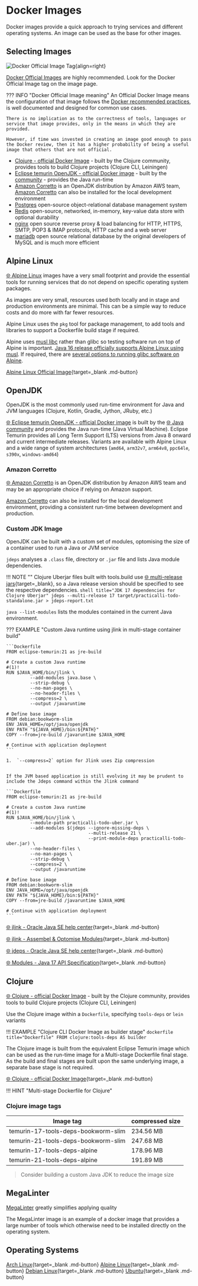 # Docker Images

Docker images provide a quick approach to trying services and different operating systems.  An image can be used as the base for other images.


## Selecting Images

![Docker Official Image Tag](https://docs.docker.com/trusted-content/images/official-image-badge-iso.png){align=right}

[Docker Official Images](https://docs.docker.com/docker-hub/official_images/) are highly recommended.  Look for the Docker Official Image tag on the image page.

??? INFO "Docker Official Image meaning"
    An Official Docker Image means the configuration of that image follows the [Docker recommended practices](https://docs.docker.com/develop/develop-images/dockerfile_best-practices/), is well documented and designed for common use cases.

    There is no implication as to the correctness of tools, languages or service that image provides, only in the means in which they are provided.

    However, if time was invested in creating an image good enough to pass the Docker review, then it has a higher probability of being a useful image that others that are not official.

- [Clojure - official Docker Image](https://hub.docker.com/_/clojure/) - built by the Clojure community, provides tools to build Clojure projects (Clojure CLI, Leiningen)
- [Eclipse temurin OpenJDK - official Docker image](https://hub.docker.com/_/eclipse-temurin) - built by the [community](https://adoptium.net/) - provides the Java run-time
- [Amazon Corretto](https://hub.docker.com/_/amazoncorretto) is an OpenJDK distribution by Amazon AWS team, [Amazon Corretto](https://aws.amazon.com/corretto/) can also be installed for the local development environment
- [Postgres](https://hub.docker.com/_/postgres) open-source object-relational database management system
- [Redis](https://hub.docker.com/_/redis) open-source, networked, in-memory, key-value data store with optional durability
- [nginx](https://hub.docker.com/_/nginx) open source reverse proxy & load balancing for HTTP, HTTPS, SMTP, POP3 & IMAP protocols, HTTP cache and a web server
- [mariadb](https://hub.docker.com/_/mariadb) open source relational database by the original developers of MySQL and is much more efficient


## Alpine Linux

[:globe_with_meridians: Alpine Linux](https://www.alpinelinux.org/) images have a very small footprint and provide the essential tools for running services that do not depend on specific operating system packages.

As images are very small, resources used both locally and in stage and production environments are minimal.  This can be a simple way to reduce costs and do more with far fewer resources.

Alpine Linux uses the `pkg` tool for package management, to add tools and libraries to support a Dockerfile build stage if required.

Alpine uses [musl libc](https://musl.libc.org/) rather than glibc so testing software run on top of Alpine is important.  [Java 16 release officially supports Alpine Linux using musl](https://openjdk.org/jeps/386).  If required, there are [several options to running glibc software on Alpine](https://wiki.alpinelinux.org/wiki/Running_glibc_programs).

[Alpine Linux Official Image](https://hub.docker.com/_/alpine){target=_blank .md-button}



## OpenJDK

OpenJDK is the most commonly used run-time environment for Java and JVM languages (Clojure, Kotlin, Gradle, Jython, JRuby, etc.)

[:globe_with_meridians: Eclipse temurin OpenJDK - official Docker image](https://hub.docker.com/_/eclipse-temurin) is built by the [:globe_with_meridians: Java community](https://adoptium.net/) and provides the Java run-time (Java Virtual Machine).  Eclipse Temurin provides all Long Term Support (LTS) versions from Java 8 onward and current intermediate releases.  Variants are available with Alpine Linux and a wide range of system architectures (`amd64`, `arm32v7`, `arm64v8`, `ppc64le`, `s390x`, `windows-amd64`)


### Amazon Corretto

[:globe_with_meridians: Amazon Corretto](https://hub.docker.com/_/amazoncorretto) is an OpenJDK distribution by Amazon AWS team and may be an appropriate choice if relying on Amazon support.

[Amazon Corretto](https://aws.amazon.com/corretto/) can also be installed for the local development environment, providing a consistent run-time between development and production.


### Custom JDK Image

OpenJDK can be built with a custom set of modules, optomising the size of a container used to run a Java or JVM service

`jdeps` analyses a `.class` file, directory or `.jar` file and lists Java module dependencies.

!!! NOTE ""
    Clojure Uberjar files built with tools.build use [:globe_with_meridians: multi-release jars](https://docs.oracle.com/en/java/javase/17/docs/specs/jar/jar.html){target=_blank}, so a Java release version should be specified to see the respective dependencies.
    ```shell title="JDK 17 dependencies for Clojure Uberjar"
    jdeps --multi-release 17 target/practicalli-todo-standalone.jar > jdeps-report.txt
    ```

`java --list-modules` lists the modules contained in the current Java environment.

??? EXAMPLE "Custom Java runtime using jlink in multi-stage container build"

    ```Dockerfile
    FROM eclipse-temurin:21 as jre-build

    # Create a custom Java runtime
    #(1)!
    RUN $JAVA_HOME/bin/jlink \
             --add-modules java.base \
             --strip-debug \
             --no-man-pages \
             --no-header-files \
             --compress=2 \  
             --output /javaruntime  

    # Define base image
    FROM debian:bookworm-slim
    ENV JAVA_HOME=/opt/java/openjdk
    ENV PATH "${JAVA_HOME}/bin:${PATH}"
    COPY --from=jre-build /javaruntime $JAVA_HOME

    # Continue with application deployment
    ```

    1.  `--compress=2` option for Jlink uses Zip compression

    
    If the JVM based application is still evolving it may be prudent to include the Jdeps command within the Jlink command

    ```Dockerfile
    FROM eclipse-temurin:21 as jre-build

    # Create a custom Java runtime
    #(1)!
    RUN $JAVA_HOME/bin/jlink \
             --module-path practicalli-todo-uber.jar \
             --add-modules $(jdeps --ignore-missing-deps \
                                   --multi-release 21 \
                                   --print-module-deps practicalli-todo-uber.jar) \
             --no-header-files \
             --no-man-pages \
             --strip-debug \
             --compress=2 \  
             --output /javaruntime  

    # Define base image
    FROM debian:bookworm-slim
    ENV JAVA_HOME=/opt/java/openjdk
    ENV PATH "${JAVA_HOME}/bin:${PATH}"
    COPY --from=jre-build /javaruntime $JAVA_HOME

    # Continue with application deployment
    ```


[:globe_with_meridians: jlink - Oracle Java SE help center](https://docs.oracle.com/en/java/javase/11/tools/jlink.html){target=_blank .md-button}

[:globe_with_meridians: jlink - Assembel & Optomise Modules](https://dev.java/learn/jvm/tools/core/jlink/){target=_blank .md-button}

[:globe_with_meridians: jdeps - Oracle Java SE help center](https://docs.oracle.com/en/java/javase/17/docs/specs/man/jdeps.html){target=_blank .md-button}

[:globe_with_meridians: Modules - Java 17 API Specification](https://docs.oracle.com/en/java/javase/17/docs/api/index.html){target=_blank .md-button}



## Clojure

[:globe_with_meridians: Clojure - official Docker Image](https://hub.docker.com/_/clojure/) - built by the Clojure community, provides tools to build Clojure projects (Clojure CLI, Leiningen)

Use the Clojure image within a `Dockerfile`, specifying `tools-deps` or `lein` variants

!!! EXAMPLE "Clojure CLI Docker Image as builder stage"
    ```dockerfile title="Dockerfile"
    FROM clojure:tools-deps AS builder
    ```

The Clojure image is built from the equivalent Eclipse Temurin image which can be used as the run-time image for a Multi-stage Dockerfile final stage.  As the build and final stages are built upon the same underlying image, a separate base stage is not required.

[:globe_with_meridians: Clojure - official Docker Image](https://hub.docker.com/_/clojure/){target=_blank .md-button}

!!! HINT "Multi-stage Dockerfile for Clojure"

### Clojure image tags

| Image tag                           | compressed size |
| ---                                 | ---             |
| temurin-17-tools-deps-bookworm-slim | 234.56 MB       |
| temurin-21-tools-deps-bookworm-slim | 247.68 MB       |
| temurin-17-tools-deps-alpine        | 178.96 MB       |
| temurin-21-tools-deps-alpine        | 191.89 MB       |

> Consider building a custom Java JDK to reduce the image size


## MegaLinter

[MegaLinter](https://practical.li/engineering-playbook/code-quality/megalinter/#megalinter-configuration) greatly simplifies applying quality 

The MegaLinter image is an example of a docker image that provides a large number of tools which otherwise need to be installed directly on the operating system.


## Operating Systems

[Arch Linux](https://hub.docker.com/_/archlinux){target=_blank .md-button}
[Alpine Linux](https://hub.docker.com/_/alpine){target=_blank .md-button}
[Debian Linux](https://hub.docker.com/_/debian){target=_blank .md-button}
[Ubuntu](https://hub.docker.com/_/ubuntu){target=_blank .md-button}


